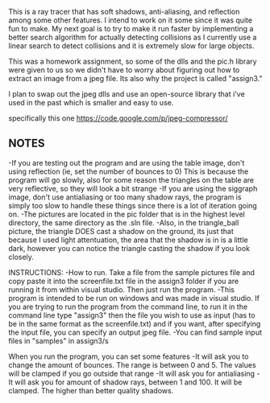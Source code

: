 This is a ray tracer that has soft shadows, anti-aliasing, and reflection among some other features.
I intend to work on it some since it was quite fun to make. My next goal is to try to make it run faster 
by implementing a better search algorithm for actually detecting collisions as I currently use a linear search
to detect collisions and it is extremely slow for large objects. 

This was a homework assignment, so some of the dlls and the pic.h library were given to us so we didn't have to worry
about figuring out how to extract an image from a jpeg file. Its also why the project is called "assign3." 

I plan to swap out the jpeg dlls and use an open-source library that i've used in the past which is smaller and 
easy to use.

specifically this one
https://code.google.com/p/jpeg-compressor/

NOTES
-----
-If you are testing out the program and are using the table image, don't using reflection (ie, set the number of bounces to 0)
 This is because the program will go slowly, also for some reason the triangles on the table are very reflective, so they will look
 a bit strange
-If you are using the siggraph image, don't use antialiasing or too many shadow rays, the program is simply too slow to handle these things
 since there is a lot of iteration going on.
-The pictures are located in the pic folder that is in the highest level directory, the same directory as the .sln file. 
-Also, in the triangle_ball picture, the triangle DOES cast a shadow on the ground, its just that because I used light attentuation, the area that 
 the shadow is in is a little dark, however you can notice the triangle casting the shadow if you look closely. 

INSTRUCTIONS:
-How to run. Take a file from the sample pictures file and copy paste it into the screenfile.txt file in the assign3 folder if you are running it 
from within visual studio. Then just run the program.
-This program is intended to be run on windows and was made in visual studio. If you are trying to run the program from the command line, to run it
 in the command line type "assign3" then the file you wish to use as input (has to be in the same format as the screenfile.txt) and if you want, after
 specifying the input file, you can specify an output jpeg file. 
-You can find sample input files in "samples" in assign3/s

When you run the program, you can set some features
-It will ask you to change the amount of bounces. The range is between 0 and 5. The values will be clamped if you go outside that range
-It will ask you for antialiasing
-It will ask you for amount of shadow rays, between 1 and 100. It will be clamped. The higher than better quality shadows.
